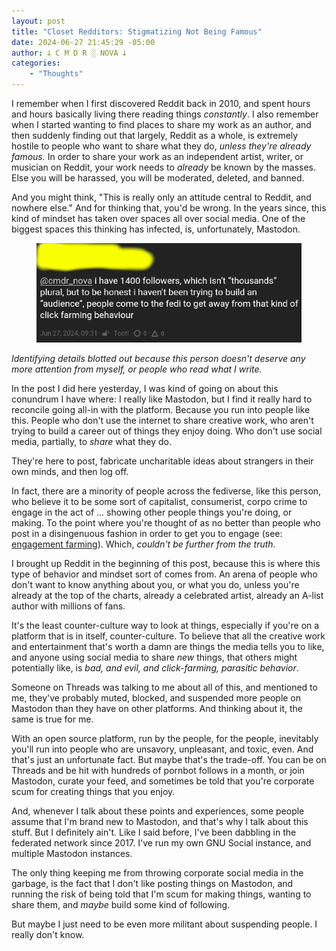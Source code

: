 ```yaml
---
layout: post
title: "Closet Redditors: Stigmatizing Not Being Famous"
date: 2024-06-27 21:45:29 -05:00
author: 𐕣 C M D R ░ NOVA 𐕣
categories:
    - "Thoughts"
---
```


<!-- wp:paragraph -->
<p>I remember when I first discovered Reddit back in 2010, and spent hours and hours basically living there reading things <em>constantly</em>. I also remember when I started wanting to find places to share my work as an author, and then suddenly finding out that largely, Reddit as a whole, is extremely hostile to people who want to share what they do, <em>unless they're already famous.</em> In order to share your work as an independent artist, writer, or musician on Reddit, your work needs to <em>already</em> be known by the masses. Else you will be harassed, you will be moderated, deleted, and banned.</p>
<!-- /wp:paragraph -->

<!-- wp:paragraph -->
<p>And you might think, "This is really only an attitude central to Reddit, and nowhere else." And for thinking that, you'd be wrong. In the years since, this kind of mindset has taken over spaces all over social media. One of the biggest spaces this thinking has infected, is, unfortunately, Mastodon.</p>
<!-- /wp:paragraph -->

<!-- wp:image {"id":3173,"width":"620px","height":"auto","sizeSlug":"full","linkDestination":"none","align":"center"} -->
<figure class="wp-block-image aligncenter size-full is-resized"><img src="/img/posts/closet_reddit/audience.png" alt="" class="wp-image-3173" style="width:620px;height:auto"/></figure>
<!-- /wp:image -->

<!-- wp:paragraph -->
<p><em>Identifying details blotted out because this person doesn't deserve any more attention from myself, or people who read what I write.</em></p>
<!-- /wp:paragraph -->

<!-- wp:paragraph -->
<p>In the post I did here yesterday, I was kind of going on about this conundrum I have where: I really like Mastodon, but I find it really hard to reconcile going all-in with the platform. Because you run into people like this. People who don't use the internet to share creative work, who aren't trying to build a career out of things they enjoy doing. Who don't use social media, partially, to <em>share</em> what they do.</p>
<!-- /wp:paragraph -->

<!-- wp:paragraph -->
<p>They're here to post, fabricate uncharitable ideas about strangers in their own minds, and then log off.</p>
<!-- /wp:paragraph -->

<!-- wp:paragraph -->
<p>In fact, there are a minority of people across the fediverse, like this person, who believe it to be some sort of capitalist, consumerist, corpo crime to engage in the act of ... showing other people things you're doing, or making. To the point where you're thought of as no better than people who post in a disingenuous fashion in order to get you to engage (see: <a href="https://cmdr-nova.online/2024/05/15/engagement-farming-a-disease-of-the-modern-internet/" target="_blank" rel="noreferrer noopener">engagement farming</a>). Which, <em>couldn't be further from the truth.</em></p>
<!-- /wp:paragraph -->

<!-- wp:paragraph -->
<p>I brought up Reddit in the beginning of this post, because this is where this type of behavior and mindset sort of comes from. An arena of people who don't want to know anything about you, or what you do, unless you're already at the top of the charts, already a celebrated artist, already an A-list author with millions of fans.</p>
<!-- /wp:paragraph -->

<!-- wp:paragraph -->
<p>It's the least counter-culture way to look at things, especially if you're on a platform that is in itself, counter-culture. To believe that all the creative work and entertainment that's worth a damn are things the media tells you to like, and anyone using social media to share <em>new</em> things, that others might potentially like, is <em>bad, and evil, and click-farming, parasitic behavior</em>.</p>
<!-- /wp:paragraph -->

<!-- wp:paragraph -->
<p>Someone on Threads was talking to me about all of this, and mentioned to me, they've probably muted, blocked, and suspended more people on Mastodon than they have on other platforms. And thinking about it, the same is true for me.</p>
<!-- /wp:paragraph -->

<!-- wp:paragraph -->
<p>With an open source platform, run by the people, for the people, inevitably you'll run into people who are unsavory, unpleasant, and toxic, even. And that's just an unfortunate fact. But maybe that's the trade-off. You can be on Threads and be hit with hundreds of pornbot follows in a month, or join Mastodon, curate your feed, and sometimes be told that you're corporate scum for creating things that you enjoy.</p>
<!-- /wp:paragraph -->

<!-- wp:paragraph -->
<p>And, whenever I talk about these points and experiences, some people assume that I'm brand new to Mastodon, and that's why I talk about this stuff. But I definitely ain't. Like I said before, I've been dabbling in the federated network since 2017. I've run my own GNU Social instance, and multiple Mastodon instances.</p>
<!-- /wp:paragraph -->

<!-- wp:paragraph -->
<p>The only thing keeping me from throwing corporate social media in the garbage, is the fact that I don't like posting things on Mastodon, and running the risk of being told that I'm scum for making things, wanting to share them, and <em>maybe</em> build some kind of following.</p>
<!-- /wp:paragraph -->

<!-- wp:paragraph -->
<p>But maybe I just need to be even more militant about suspending people. I really don't know.</p>
<!-- /wp:paragraph -->